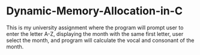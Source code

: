 # Dynamic-Memory-Allocation-in-C
This is my university assignment where the program will prompt user to enter the letter A-Z, displaying the month with the same first letter, user select the month, and program will calculate the vocal and consonant of the month.
